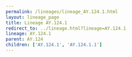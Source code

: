 ```yaml
---
permalink: /lineages/lineage_AY.124.1.html
layout: lineage_page
title: Lineage AY.124.1
redirect_to: ../lineage.html?lineage=AY.124.1
lineage: AY.124.1
parent: AY.124
children: ['AY.124.1', 'AY.124.1.1']
---
```


